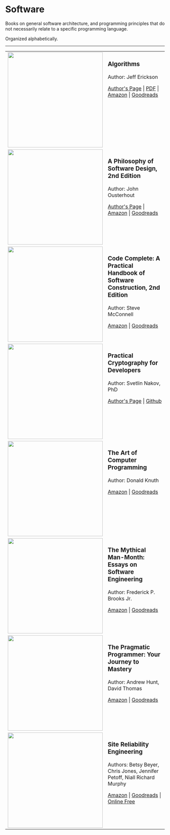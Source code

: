 # Software

Books on general software architecture, and programming principles that do not necessarily relate to a specific programming language.

Organized alphabetically.

---


<table>


<tr>
<td>
<img src="https://github.com/primalskill/til/assets/489775/6c864e65-6787-4071-b1e6-8b082c35d666" width="300" align="center" />      
</td>
<td valign="top">
  
### Algorithms

Author: Jeff Erickson

[Author's Page](https://jeffe.cs.illinois.edu/teaching/algorithms/) | [PDF](https://jeffe.cs.illinois.edu/teaching/algorithms/book/Algorithms-JeffE.pdf) | [Amazon](https://www.amazon.com/gp/product/1792644833) | [Goodreads](https://www.goodreads.com/book/show/20613168-algorithms?ac=1&from_search=true&qid=6GzZTbv9r8&rank=1)

</td>
</tr>

<tr>
<td>
<img src="https://github.com/primalskill/til/assets/489775/e80247ce-a7f1-42c9-90f4-b0e8d4754d02" width="300" align="center" />      
</td>
<td valign="top">
  
### A Philosophy of Software Design, 2nd Edition

Author: John Ousterhout

[Author's Page](https://web.stanford.edu/~ouster/cgi-bin/book.php) | [Amazon](https://www.amazon.com/Philosophy-Software-Design-2nd/dp/173210221X) | [Goodreads](https://www.goodreads.com/book/show/39996759-a-philosophy-of-software-design)

</td>
</tr>

<tr>
<td>
<img src="https://github.com/user-attachments/assets/c14a12d9-9cfe-481e-86e2-adbed1f13e00" width="300" align="center" />      
</td>
<td valign="top">
  
### Code Complete: A Practical Handbook of Software Construction, 2nd Edition

Author: Steve McConnell

[Amazon](https://www.amazon.com/gp/product/0735619670) | [Goodreads](https://www.goodreads.com/book/show/4845.Code_Complete)

</td>
</tr>


<tr>
<td>
<img src="https://github.com/primalskill/til/assets/489775/1b463963-8bf0-49d8-b325-db96cc1250bb" width="300" align="center" />      
</td>
<td valign="top">
  
### Practical Cryptography for Developers

Author: Svetlin Nakov, PhD

[Author's Page](https://cryptobook.nakov.com/) | [Github](https://github.com/nakov/practical-cryptography-for-developers-book)
</td>
</tr>

<tr>
<td>
<img src="https://github.com/primalskill/til/assets/489775/c8cd8587-9a28-4e5c-9123-88958b87f989" width="300" align="center" />      
</td>
<td valign="top">
  
### The Art of Computer Programming

Author: Donald Knuth

[Amazon](https://www.amazon.com/gp/product/0321751043) | [Goodreads](https://www.goodreads.com/book/show/112247.The_Art_of_Computer_Programming_Volume_1?from_search=true&from_srp=true&qid=9H7rqTQBpy&rank=1)
</td>
</tr>

<tr>
<td>
<img src="https://github.com/user-attachments/assets/f9bbf012-fcbf-40d0-a99f-c1f4f65f54c5" width="300" align="center" />        
</td>
<td valign="top">
  
### The Mythical Man-Month: Essays on Software Engineering

Author: Frederick P. Brooks Jr.

[Amazon](https://www.amazon.com/gp/product/0201835959) | [Goodreads](https://www.goodreads.com/book/show/13629.The_Mythical_Man_Month)
</td>
</tr>

<tr>
<td>
<img src="https://github.com/user-attachments/assets/7c313bea-bf9c-41d9-8e5e-54e3a8660403" width="300" align="center" />        
</td>
<td valign="top">
  
### The Pragmatic Programmer: Your Journey to Mastery

Author: Andrew Hunt, David Thomas

[Amazon](https://www.amazon.com/gp/product/B003GCTQAE) | [Goodreads](https://www.goodreads.com/book/show/4099.The_Pragmatic_Programmer)
</td>
</tr>


<tr>
<td>
<img src="https://github.com/primalskill/til/assets/489775/50376937-f624-4910-90db-6312fbd71364" width="300" align="center" />    
</td>
<td valign="top">
  
### Site Reliability Engineering

Authors: Betsy Beyer, Chris Jones, Jennifer Petoff, Niall Richard Murphy

[Amazon](https://www.amazon.com/Site-Reliability-Engineering-Production-Systems/dp/149192912X) | [Goodreads](https://www.goodreads.com/book/show/27968891-site-reliability-engineering) | [Online Free](https://sre.google/sre-book/table-of-contents/)
</td>
</tr>


</table>





